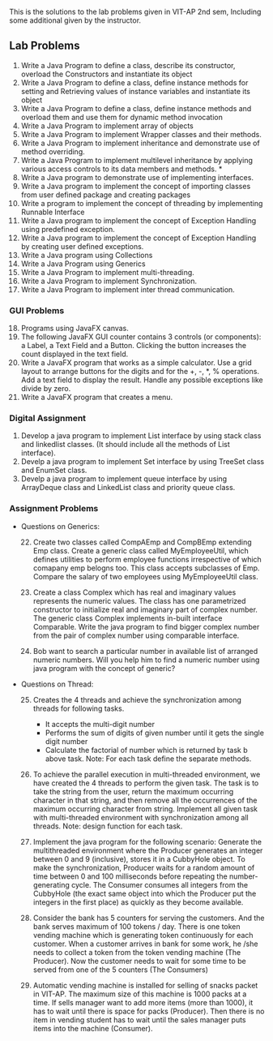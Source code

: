 This is the solutions to the lab problems given in VIT-AP 2nd sem, Including some additional given by the instructor.

## Lab Problems

1. Write a Java Program to define a class, describe its constructor, overload the Constructors
   and instantiate its object
2. Write a Java Program to define a class, define instance methods for setting and Retrieving
   values of instance variables and instantiate its object
3. Write a Java Program to define a class, define instance methods and overload them and use
   them for dynamic method invocation
4. Write a Java Program to implement array of objects
5. Write a Java Program to implement Wrapper classes and their methods.
6. Write a Java Program to implement inheritance and demonstrate use of method overriding.
7. Write a Java Program to implement multilevel inheritance by applying various access
   controls to its data members and methods. \*
8. Write a Java program to demonstrate use of implementing interfaces.
9. Write a Java program to implement the concept of importing classes from user defined
   package and creating packages
10. Write a program to implement the concept of threading by implementing Runnable Interface
11. Write a Java program to implement the concept of Exception Handling using predefined
    exception.
12. Write a Java program to implement the concept of Exception Handling by creating user defined exceptions.
13. Write a Java program using Collections
14. Write a Java Program using Generics
15. Write a Java Program to implement multi-threading.
16. Write a Java Program to implement Synchronization.
17. Write a Java Program to implement inter thread communication.

### GUI Problems

18. Programs using JavaFX canvas.
19. The following JavaFX GUI counter contains 3 controls (or components): a Label, a Text Field and a Button.
    Clicking the button increases the count displayed in the text field.
20. Write a JavaFX program that works as a simple calculator.
    Use a grid layout to arrange buttons for the digits and for the +, -, \*, % operations.
    Add a text field to display the result. Handle any possible exceptions like divide by zero.
21. Write a JavaFX program that creates a menu.

### Digital Assignment

1. Develop a java program to implement List interface by using stack class and linkedlist classes. (It should include all the methods of List interface).
2. Develp a java program to implement Set interface by using TreeSet class and EnumSet class.
3. Develp a java program to implement queue interface by using ArrayDeque class and LinkedList class and priority queue class.

### Assignment Problems

- Questions on Generics:

  22. Create two classes called CompAEmp and CompBEmp extending Emp class. Create a
      generic class called MyEmployeeUtil, which defines utilities to perform employee
      functions irrespective of which comapany emp belogns too. This class accepts
      subclasses of Emp. Compare the salary of two employees using MyEmployeeUtil
      class.

  23. Create a class Complex which has real and imaginary values represents the
      numeric values. The class has one parametrized constructor to initialize real and
      imaginary part of complex number. The generic class Complex implements in-built
      interface Comparable. Write the java program to find bigger complex number from
      the pair of complex number using comparable interface.

  24. Bob want to search a particular number in available list of arranged numeric
      numbers. Will you help him to find a numeric number using java program with the
      concept of generic?

- Questions on Thread:

  25. Creates the 4 threads and achieve the synchronization among threads for following
      tasks.

      - It accepts the multi-digit number
      - Performs the sum of digits of given number until it gets the single digit
        number
      - Calculate the factorial of number which is returned by task b above task.
        Note: For each task define the separate methods.

  26. To achieve the parallel execution in multi-threaded environment, we have created
      the 4 threads to perform the given task. The task is to take the string from the user,
      return the maximum occurring character in that string, and then remove all the
      occurrences of the maximum occurring character from string. Implement all given
      task with multi-threaded environment with synchronization among all threads.
      Note: design function for each task.

  27. Implement the java program for the following scenario: Generate the multithreaded environment where the Producer generates an integer between 0 and 9
      (inclusive), stores it in a CubbyHole object. To make the synchronization, Producer
      waits for a random amount of time between 0 and 100 milliseconds before
      repeating the number-generating cycle. The Consumer consumes all integers from
      the CubbyHole (the exact same object into which the Producer put the integers in
      the first place) as quickly as they become available.

  28. Consider the bank has 5 counters for serving the customers. And the bank serves
      maximum of 100 tokens / day. There is one token vending machine which is
      generating token continuously for each customer. When a customer arrives in bank
      for some work, he /she needs to collect a token from the token vending machine
      (The Producer). Now the customer needs to wait for some time to be served from
      one of the 5 counters (The Consumers)

  29. Automatic vending machine is installed for selling of snacks packet in VIT-AP. The
      maximum size of this machine is 1000 packs at a time. If sells manager want to add
      more items (more than 1000), it has to wait until there is space for packs
      (Producer). Then there is no item in vending student has to wait until the sales
      manager puts items into the machine (Consumer).
